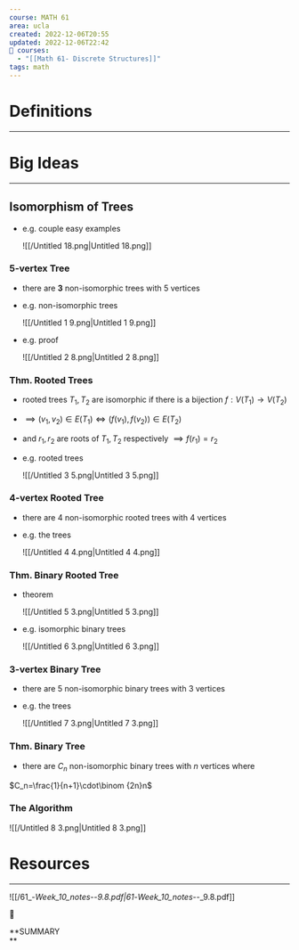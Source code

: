 ```yaml
---
course: MATH 61
area: ucla
created: 2022-12-06T20:55
updated: 2022-12-06T22:42
📕 courses:
  - "[[Math 61- Discrete Structures]]"
tags: math
---
```

# Definitions

---

# Big Ideas

---

## Isomorphism of Trees

- e.g. couple easy examples
    
    ![[/Untitled 18.png|Untitled 18.png]]
    

### 5-vertex Tree

- there are **3** non-isomorphic trees with 5 vertices
- e.g. non-isomorphic trees
    
    ![[/Untitled 1 9.png|Untitled 1 9.png]]
    
- e.g. proof
    
    ![[/Untitled 2 8.png|Untitled 2 8.png]]
    

### Thm. Rooted Trees

- rooted trees $T_1,T_2$﻿ are isomorphic if there is a bijection $f:V(T_1)\to V(T_2)$﻿
- $\implies (v_1,v_2)\in E(T_1)\iff (f(v_1),f(v_2))\in E(T_2)$﻿
- and $r_1,r_2$﻿ are roots of $T_1,T_2$﻿ respectively $\implies f(r_1)=r_2$﻿
- e.g. rooted trees
    
    ![[/Untitled 3 5.png|Untitled 3 5.png]]
    

### 4-vertex Rooted Tree

- there are 4 non-isomorphic rooted trees with 4 vertices
- e.g. the trees
    
    ![[/Untitled 4 4.png|Untitled 4 4.png]]
    

### Thm. Binary Rooted Tree

- theorem
    
    ![[/Untitled 5 3.png|Untitled 5 3.png]]
    
- e.g. isomorphic binary trees
    
    ![[/Untitled 6 3.png|Untitled 6 3.png]]
    

### 3-vertex Binary Tree

- there are 5 non-isomorphic binary trees with 3 vertices
- e.g. the trees
    
    ![[/Untitled 7 3.png|Untitled 7 3.png]]
    

### Thm. Binary Tree

- there are $C_n$﻿ non-isomorphic binary trees with $n$﻿ vertices where

$C_n=\frac{1}{n+1}\cdot\binom {2n}n$

### The Algorithm

![[/Untitled 8 3.png|Untitled 8 3.png]]

# Resources

---

![[/61_-_Week_10_notes_--_9.8.pdf|61_-_Week_10_notes_--_9.8.pdf]]

📌

**SUMMARY  
**